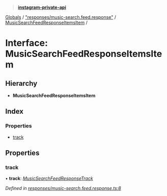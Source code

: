 > **[instagram-private-api](../README.md)**

[Globals](../globals.md) / ["responses/music-search.feed.response"](../modules/_responses_music_search_feed_response_.md) / [MusicSearchFeedResponseItemsItem](_responses_music_search_feed_response_.musicsearchfeedresponseitemsitem.md) /

# Interface: MusicSearchFeedResponseItemsItem

## Hierarchy

* **MusicSearchFeedResponseItemsItem**

## Index

### Properties

* [track](_responses_music_search_feed_response_.musicsearchfeedresponseitemsitem.md#track)

## Properties

###  track

• **track**: *[MusicSearchFeedResponseTrack](_responses_music_search_feed_response_.musicsearchfeedresponsetrack.md)*

*Defined in [responses/music-search.feed.response.ts:8](https://github.com/Nerixyz/instagram-private-api/blob/e5037ee/src/responses/music-search.feed.response.ts#L8)*